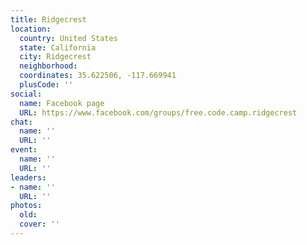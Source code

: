 ```yaml
---
title: Ridgecrest
location:
  country: United States
  state: California
  city: Ridgecrest
  neighborhood: 
  coordinates: 35.622506, -117.669941
  plusCode: ''
social:
  name: Facebook page
  URL: https://www.facebook.com/groups/free.code.camp.ridgecrest
chat:
  name: ''
  URL: ''
event:
  name: ''
  URL: ''
leaders:
- name: ''
  URL: ''
photos:
  old: 
  cover: ''
---
```

